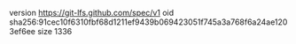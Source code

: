 version https://git-lfs.github.com/spec/v1
oid sha256:91cec10f6310fbf68d1211ef9439b069423051f745a3a768f6a24ae1203ef6ee
size 1336
